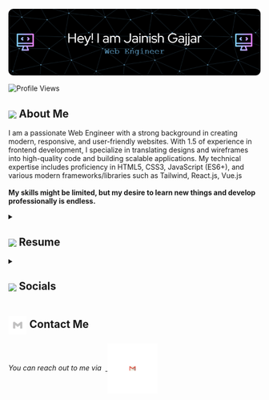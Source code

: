 ![Header](https://github.com/jggajjar11/jggajjar11/blob/main/icons/github-header.png)

  <img src="https://komarev.com/ghpvc/?username=jggajjar11&color=dc143c&style=for-the-badge" alt="Profile Views" style="height:21px;">

## <img align ='center' src="https://i.giphy.com/media/v1.Y2lkPTc5MGI3NjExdjh2dDM4bDhyYzM5NmppaHJ6dG56Mmh3bTkyanFkdWRvZ3R1cGoycSZlcD12MV9pbnRlcm5hbF9naWZfYnlfaWQmY3Q9ZQ/LOnt6uqjD9OexmQJRB/giphy.gif" width="37" /> About Me

I am a passionate Web Engineer with a strong background in creating modern, responsive, and user-friendly websites. With 1.5 of experience in frontend development, I specialize in translating designs and wireframes into high-quality code and building scalable applications. My technical expertise includes proficiency in HTML5, CSS3, JavaScript (ES6+), and various modern frameworks/libraries such as Tailwind, React.js, Vue.js </br>
</br>
<strong>My skills might be limited, but my desire to learn new things and develop professionally is endless.</strong>

<details>
  <summary><h2> <img align="center" src="https://i.giphy.com/media/v1.Y2lkPTc5MGI3NjExMTNwZHlvYmEwcXc3YW51YzFhYnlwZGI1Ymp1bzlkM2J1c3huMGc1eCZlcD12MV9pbnRlcm5hbF9naWZfYnlfaWQmY3Q9Zw/JqmupuTVZYaQX5s094/giphy.gif"  width="70"/> Resume</h2></summary>
 <details>
  <summary><h4> <img align="center" src="https://github.com/jggajjar11/jggajjar11/blob/main/icons/academics.gif"  width="29"/> Academics</h2></summary>

  <span><img src="https://img.shields.io/badge/IMCA-GTU_LJKU'23-1877F2?style=for-the-badge"></span>
  <span><img src="https://img.shields.io/badge/CGPA-8.99/10.0-EFEEE9?style=for-the-badge"></span>
  
</details>
 <details>
  <summary><h4> <img align="center" src="https://github.com/ParthJohri/ParthJohri/blob/readME/icons/experience.gif"  width="29"/> Experience</h2></summary>

- **Web Engineer** at Radixweb  | Jan 2023 - Present
  - Modern, Responsive and user-friendly website creation using vue.js, tailwindcss, JS.
  - Pixel Perfect Creation.
  - Wordpress CMS, Strapi CMS integration as a backend inside project..
    
</details>

<details>
  <summary><h4> <img align="center" src="https://github.com/ParthJohri/ParthJohri/blob/readME/icons/techstack.gif"  width="29"/> Tech Stack</h2></summary>

  #### Languages
  ![C](https://img.shields.io/badge/c-%2300599C.svg?style=for-the-badge&logo=c&logoColor=white) 
  ![Java](https://img.shields.io/badge/java-%23ED8B00.svg?style=for-the-badge&logo=java&logoColor=white) 
  ![JavaScript](https://img.shields.io/badge/javascript-%23323330.svg?style=for-the-badge&logo=javascript&logoColor=%23F7DF1E) 
  ![Typescript](https://img.shields.io/badge/TypeScript-007ACC?style=for-the-badge&logo=typescript&logoColor=white) 
  ![Bhailang](https://img.shields.io/badge/Bhailang-%23E34F26.svg?style=for-the-badge&logo=bhailang&logoColor=white)
  ![Python](https://img.shields.io/badge/python-3670A0?style=for-the-badge&logo=python&logoColor=ffdd54) 
  ![Markdown](https://img.shields.io/badge/markdown-%23000000.svg?style=for-the-badge&logo=markdown&logoColor=white) 
  ![CSS3](https://img.shields.io/badge/css3-%231572B6.svg?style=for-the-badge&logo=css3&logoColor=white) 
  ![HTML5](https://img.shields.io/badge/html5-%23E34F26.svg?style=for-the-badge&logo=html5&logoColor=white)
  

  #### Libraries/Frameworks
  ![Bootstrap](https://img.shields.io/badge/bootstrap-%23563D7C.svg?style=for-the-badge&logo=bootstrap&logoColor=white) 
  ![Django](https://img.shields.io/badge/django-%23092E20.svg?style=for-the-badge&logo=django&logoColor=white) 
  ![React](https://img.shields.io/badge/react-%2320232a.svg?style=for-the-badge&logo=react&logoColor=%2361DAFB) 
  ![ANDROID](https://img.shields.io/badge/android-%2320232a.svg?style=for-the-badge&logo=android&logoColor=%a4c639) 
  ![jQuery](https://img.shields.io/badge/jquery-%230769AD.svg?style=for-the-badge&logo=jquery&logoColor=white) 
  ![TailwindCSS](https://img.shields.io/badge/tailwindcss-%2338B2AC.svg?style=for-the-badge&logo=tailwind-css&logoColor=white)  
  ![Express.js](https://img.shields.io/badge/threejs-black?style=for-the-badge&logo=three.js&logoColor=white) 
  ![Firebase](https://img.shields.io/badge/firebase-%23039BE5.svg?style=for-the-badge&logo=firebase) 
  ![MySQL](https://img.shields.io/badge/mysql-%2300f.svg?style=for-the-badge&logo=mysql&logoColor=white) 
  ![MongoDB](https://img.shields.io/badge/MongoDB-%234ea94b.svg?style=for-the-badge&logo=mongodb&logoColor=white) 
  ![SQLite](https://img.shields.io/badge/sqlite-%2307405e.svg?style=for-the-badge&logo=sqlite&logoColor=white)

  #### Deployment
  ![AWS](https://img.shields.io/badge/AWS-%23FF9900.svg?style=for-the-badge&logo=amazon-aws&logoColor=white) 
  ![Netlify](https://img.shields.io/badge/netlify-%23000000.svg?style=for-the-badge&logo=netlify&logoColor=#00C7B7) 
  ![Heroku](https://img.shields.io/badge/heroku-%23430098.svg?style=for-the-badge&logo=heroku&logoColor=white) 
  ![Vercel](https://img.shields.io/badge/vercel-%23000000.svg?style=for-the-badge&logo=vercel&logoColor=white) 

  #### Tools
  ![Arduino](https://img.shields.io/badge/-Arduino-00979D?style=for-the-badge&logo=Arduino&logoColor=white)
  ![Figma](https://img.shields.io/badge/figma-%23F24E1E.svg?style=for-the-badge&logo=figma&logoColor=white) 
</details>

<!--details>
  <summary><h4> <img align="center" src="https://github.com/jggajjar11/jggajjar11/blob/main/icons/projects.gif"  width="29"/> Projects</h4></summary>
</details-->

</details>

<details>
  <summary><h2> <img align ='center' src='https://i.giphy.com/media/v1.Y2lkPTc5MGI3NjExaGtqdDdwN2oyNWJ4czlncHBkamJxaHcxYmVmcXY3a3I3MjRmYjBrbCZlcD12MV9pbnRlcm5hbF9naWZfYnlfaWQmY3Q9ZQ/kmUvauX8TMWg0OsqKW/giphy.gif' width ='37' /> Socials</h2></summary>

<div style="display: flex; flex-direction: column; justify-content: center; align-items: center; ">
  <a href="https://github.com/jggajjar1">
    <img align="center" src="https://github.com/jggajjar11/jggajjar11/blob/main/icons/Github.gif" width="70"/>
  </a>
  <a href="https://www.linkedin.com/in/jainish-gajjar/">
    <img align="center" src="https://github.com/jggajjar11/jggajjar11/blob/main/icons/Linkedin.gif" width="70"/>
  </a>
</div>

  
</details>

## <img align="center" src="https://github.com/jggajjar11/jggajjar11/blob/main/icons/Contact.gif"  width="37"/> Contact Me

<p> 
 <i>You can reach out to me via</i> 
&nbsp;<a href="mailto:jainish9gajjar@gmail.com">
     <img align="center" src="https://github.com/jggajjar11/jggajjar11/blob/main/icons/Gmail.gif"  width="100"/>
 </a>
</p>

<!--
**jggajjar11/jggajjar11** is a ✨ _special_ ✨ repository because its `README.md` (this file) appears on your GitHub profile.

Here are some ideas to get you started:

- 🔭 I’m currently working on ...
- 🌱 I’m currently learning ...
- 👯 I’m looking to collaborate on ...
- 🤔 I’m looking for help with ...
- 💬 Ask me about ...
- 📫 How to reach me: ...
- 😄 Pronouns: ...
- ⚡ Fun fact: ...
-->
